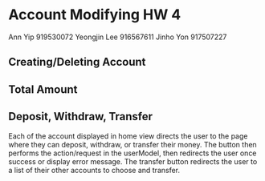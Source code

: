 # Account Modifying HW 4

Ann Yip 919530072
Yeongjin Lee 916567611
Jinho Yon 917507227

## Creating/Deleting Account



## Total Amount



## Deposit, Withdraw, Transfer

Each of the account displayed in home view directs the user to the page where
they can deposit, withdraw, or transfer their money. The button then performs
the action/request in the userModel, then redirects the user once success or
display error message. The transfer button redirects the user to a list of 
their other accounts to choose and transfer.
